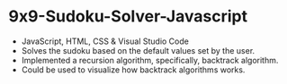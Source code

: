 # 9x9-Sudoku-Solver-Javascript

-	JavaScript, HTML, CSS & Visual Studio Code
-	Solves the sudoku based on the default values set by the user.
-	Implemented a recursion algorithm, specifically, backtrack algorithm.  
-	Could be used to visualize how backtrack algorithms works.
